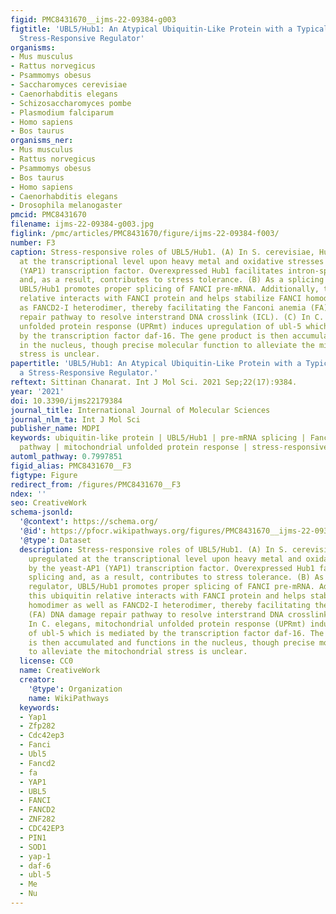 ```yaml
---
figid: PMC8431670__ijms-22-09384-g003
figtitle: 'UBL5/Hub1: An Atypical Ubiquitin-Like Protein with a Typical Role as a
  Stress-Responsive Regulator'
organisms:
- Mus musculus
- Rattus norvegicus
- Psammomys obesus
- Saccharomyces cerevisiae
- Caenorhabditis elegans
- Schizosaccharomyces pombe
- Plasmodium falciparum
- Homo sapiens
- Bos taurus
organisms_ner:
- Mus musculus
- Rattus norvegicus
- Psammomys obesus
- Bos taurus
- Homo sapiens
- Caenorhabditis elegans
- Drosophila melanogaster
pmcid: PMC8431670
filename: ijms-22-09384-g003.jpg
figlink: /pmc/articles/PMC8431670/figure/ijms-22-09384-f003/
number: F3
caption: Stress-responsive roles of UBL5/Hub1. (A) In S. cerevisiae, Hub1 is upregulated
  at the transcriptional level upon heavy metal and oxidative stresses by the yeast-AP1
  (YAP1) transcription factor. Overexpressed Hub1 facilitates intron-specific splicing
  and, as a result, contributes to stress tolerance. (B) As a splicing regulator,
  UBL5/Hub1 promotes proper splicing of FANCI pre-mRNA. Additionally, this ubiquitin
  relative interacts with FANCI protein and helps stabilize FANCI homodimer as well
  as FANCD2-I heterodimer, thereby facilitating the Fanconi anemia (FA) DNA damage
  repair pathway to resolve interstrand DNA crosslink (ICL). (C) In C. elegans, mitochondrial
  unfolded protein response (UPRmt) induces upregulation of ubl-5 which is mediated
  by the transcription factor daf-16. The gene product is then accumulated and functions
  in the nucleus, though precise molecular function to alleviate the mitochondrial
  stress is unclear.
papertitle: 'UBL5/Hub1: An Atypical Ubiquitin-Like Protein with a Typical Role as
  a Stress-Responsive Regulator.'
reftext: Sittinan Chanarat. Int J Mol Sci. 2021 Sep;22(17):9384.
year: '2021'
doi: 10.3390/ijms22179384
journal_title: International Journal of Molecular Sciences
journal_nlm_ta: Int J Mol Sci
publisher_name: MDPI
keywords: ubiquitin-like protein | UBL5/Hub1 | pre-mRNA splicing | Fanconi anemia
  pathway | mitochondrial unfolded protein response | stress-responsive regulations
automl_pathway: 0.7997851
figid_alias: PMC8431670__F3
figtype: Figure
redirect_from: /figures/PMC8431670__F3
ndex: ''
seo: CreativeWork
schema-jsonld:
  '@context': https://schema.org/
  '@id': https://pfocr.wikipathways.org/figures/PMC8431670__ijms-22-09384-g003.html
  '@type': Dataset
  description: Stress-responsive roles of UBL5/Hub1. (A) In S. cerevisiae, Hub1 is
    upregulated at the transcriptional level upon heavy metal and oxidative stresses
    by the yeast-AP1 (YAP1) transcription factor. Overexpressed Hub1 facilitates intron-specific
    splicing and, as a result, contributes to stress tolerance. (B) As a splicing
    regulator, UBL5/Hub1 promotes proper splicing of FANCI pre-mRNA. Additionally,
    this ubiquitin relative interacts with FANCI protein and helps stabilize FANCI
    homodimer as well as FANCD2-I heterodimer, thereby facilitating the Fanconi anemia
    (FA) DNA damage repair pathway to resolve interstrand DNA crosslink (ICL). (C)
    In C. elegans, mitochondrial unfolded protein response (UPRmt) induces upregulation
    of ubl-5 which is mediated by the transcription factor daf-16. The gene product
    is then accumulated and functions in the nucleus, though precise molecular function
    to alleviate the mitochondrial stress is unclear.
  license: CC0
  name: CreativeWork
  creator:
    '@type': Organization
    name: WikiPathways
  keywords:
  - Yap1
  - Zfp282
  - Cdc42ep3
  - Fanci
  - Ubl5
  - Fancd2
  - fa
  - YAP1
  - UBL5
  - FANCI
  - FANCD2
  - ZNF282
  - CDC42EP3
  - PIN1
  - SOD1
  - yap-1
  - daf-6
  - ubl-5
  - Me
  - Nu
---
```


